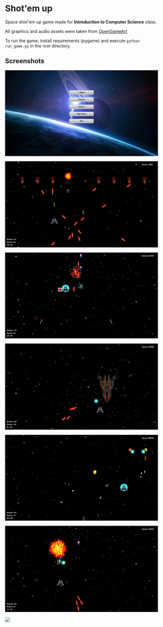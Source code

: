 # Shot'em up

Space shot'em up game made for **Introduction to Computer Science** class.

All graphics and audio assets were taken from [OpenGameArt](https://opengameart.org)

To run the game, install requirements (pygame) and execute `python run_game.py` in the root directory.

## Screenshots

![](screenshots/1.png)

![](screenshots/2.png)

![](screenshots/3.png)

![](screenshots/4.png)

![](screenshots/5.png)

![](screenshots/6.png)

![](screenshots/7.png)
